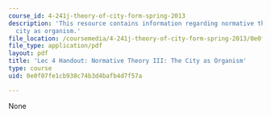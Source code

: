 ```yaml
---
course_id: 4-241j-theory-of-city-form-spring-2013
description: 'This resource contains information regarding normative theory III: the
  city as organism.'
file_location: /coursemedia/4-241j-theory-of-city-form-spring-2013/0e0f07fe1cb938c74b3d4bafb4d7f57a_MIT4_241JS13_handout4.pdf
file_type: application/pdf
layout: pdf
title: 'Lec 4 Handout: Normative Theory III: The City as Organism'
type: course
uid: 0e0f07fe1cb938c74b3d4bafb4d7f57a

---
```

None